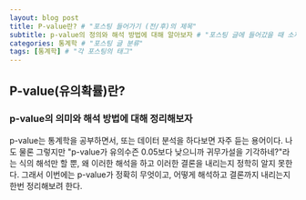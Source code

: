 ```yaml
---
layout: blog post
title: P-value란? # "포스팅 들어가기 (전/후)의 제목"
subtitle: p-value의 정의와 해석 방법에 대해 알아보자 # "포스팅 글에 들어갔을 때 소제목"
categories: 통계학 # "포스팅 글 분류"
tags: [통계학] # "각 포스팅의 태그"
---
```


## P-value(유의확률)란?
### p-value의 의미와 해석 방법에 대해 정리해보자

p-value는 통계학을 공부하면서, 또는 데이터 분석을 하다보면 자주 듣는 용어이다. 나도 물론 그렇지만 "p-value가 유의수즌 0.05보다 낮으니까 귀무가설을 기각하네?"라는 식의 해석만 할 뿐, 왜 이러한 해석을 하고 이러한 결론을 내리는지 정학히 알지 못한다. 그래서 이번에는 p-value가 정확히 무엇이고, 어떻게 해석하고 결론까지 내리는지 한번 정리해보려 한다.
